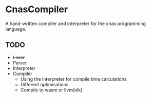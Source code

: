 # CnasCompiler
A hand-written compiler and interpreter for the cnas programming language.

## TODO

- ~~Lexer~~
- Parser
- Interpreter
- Compiler
  - Using the interpreter for compile time calculations
  - Different optimisations
  - Compile to wasm or llvm(idk)

